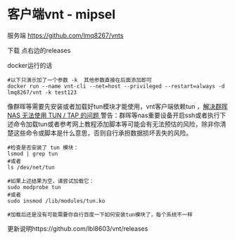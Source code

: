 # 客户端vnt - mipsel
服务端 https://github.com/lmq8267/vnts

下载 点右边的releases

docker运行的话
```shell
#以下只演示加了一个参数 -k  其他参数直接在后面添加即可
docker run --name vnt-cli --net=host --privileged --restart=always -d lmq8267/vnt -k test123
```
像群晖等需要先安装或者加载好tun模块才能使用，vnt客户端依赖tun ，[解决群晖 NAS 无法使用 TUN / TAP 的问题 ](https://www.moewah.com/archives/2750.html)
警告：群晖等nas重要设备开启ssh或者执行下述命令加载tun或者参考网上教程添加脚本等可能会有无法预估的风险，除非你清楚这些命令或脚本是什么意思，否则自行承担数据损坏丢失的风险。
```shell
#检查是否安装了 tun 模块：
lsmod | grep tun
#或者
ls /dev/net/tun

#如果上述结果为空，请尝试加载它：
sudo modprobe tun
#或者
sudo insmod /lib/modules/tun.ko

#加载后还是没有可能需要你自行百度一下如何安装tun模块了，每个系统不一样
```

更新说明https://github.com/lbl8603/vnt/releases
